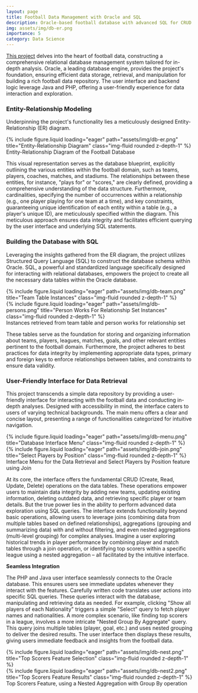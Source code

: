 ```yaml
---
layout: page
title: Football Data Management with Oracle and SQL
description: Oracle-based football database with advanced SQL for CRUD operations and complex data aggregations.
img: assets/img/db-er.png
importance: 5
category: Data Science
---
```


[This project](https://github.com/davidperezcarrasco/Football-Data-App-with-Oracle-SQL-Java-and-PHP) delves into the heart of football data, constructing a comprehensive relational database management system tailored for in-depth analysis. Oracle, a leading database engine, provides the project's foundation, ensuring efficient data storage, retrieval, and manipulation for building a rich football data repository. The user interface and backend logic leverage Java and PHP, offering a user-friendly experience for data interaction and exploration.

### Entity-Relationship Modeling

Underpinning the project's functionality lies a meticulously designed Entity-Relationship (ER) diagram.

<div class="row justify-content-sm-center">
    <div class="col-sm mt-3 mt-md-0">
        {% include figure.liquid loading="eager" path="assets/img/db-er.png" title="Entity-Relationship Diagram" class="img-fluid rounded z-depth-1" %}
    </div>
</div>
<div class="caption">
    Entity-Relationship Diagram of the Football Database
</div>

This visual representation serves as the database blueprint, explicitly outlining the various entities within the football domain, such as teams, players, coaches, matches, and stadiums. The relationships between these entities, for instance, "plays for" or "scores," are clearly defined, providing a comprehensive understanding of the data structure. Furthermore, cardinalities, specifying the number of occurrences within a relationship (e.g., one player playing for one team at a time), and key constraints, guaranteeing unique identification of each entity within a table (e.g., a player's unique ID), are meticulously specified within the diagram. This meticulous approach ensures data integrity and facilitates efficient querying by the user interface and underlying SQL statements.

### Building the Database with SQL

Leveraging the insights gathered from the ER diagram, the project utilizes Structured Query Language (SQL) to construct the database schema within Oracle. SQL, a powerful and standardized language specifically designed for interacting with relational databases, empowers the project to create all the necessary data tables within the Oracle database.

<div class="row justify-content-sm-center">
    <div class="col-sm mt-3 mt-md-0">
        {% include figure.liquid loading="eager" path="assets/img/db-team.png" title="Team Table Instances" class="img-fluid rounded z-depth-1" %}
    </div>
    <div class="col-sm mt-3 mt-md-0">
        {% include figure.liquid loading="eager" path="assets/img/db-persons.png" title="Person Works For Relationship Set Instances" class="img-fluid rounded z-depth-1" %}
    </div>
</div>
<div class="caption">
    Instances retrieved from team table and person works for relationship set
</div>

These tables serve as the foundation for storing and organizing information about teams, players, leagues, matches, goals, and other relevant entities pertinent to the football domain. Furthermore, the project adheres to best practices for data integrity by implementing appropriate data types, primary and foreign keys to enforce relationships between tables, and constraints to ensure data validity.

### User-Friendly Interface for Data Retrieval

This project transcends a simple data repository by providing a user-friendly interface for interacting with the football data and conducting in-depth analyses. Designed with accessibility in mind, the interface caters to users of varying technical backgrounds. The main menu offers a clear and concise layout, presenting a range of functionalities categorized for intuitive navigation.

<div class="row justify-content-sm-center">
    <div class="col-sm mt-3 mt-md-0">
        {% include figure.liquid loading="eager" path="assets/img/db-menu.png" title="Database Interface Menu" class="img-fluid rounded z-depth-1" %}
    </div>
    <div class="col-sm mt-3 mt-md-0">
        {% include figure.liquid loading="eager" path="assets/img/db-join.png" title="Select Players by Position" class="img-fluid rounded z-depth-1" %}
    </div>
</div>
<div class="caption">
    Interface Menu for the Data Retrieval and Select Players by Position feature using Join
</div>

At its core, the interface offers the fundamental CRUD (Create, Read, Update, Delete) operations on the data tables. These operations empower users to maintain data integrity by adding new teams, updating existing information, deleting outdated data, and retrieving specific player or team details. But the true power lies in the ability to perform advanced data exploration using SQL queries. The interface extends functionality beyond basic operations, allowing users to leverage joins (combining data from multiple tables based on defined relationships), aggregations (grouping and summarizing data) with and without filtering, and even nested aggregations (multi-level grouping) for complex analyses. Imagine a user exploring historical trends in player performance by combining player and match tables through a join operation, or identifying top scorers within a specific league using a nested aggregation – all facilitated by the intuitive interface.

**Seamless Integration**

The PHP and Java user interface seamlessly connects to the Oracle database. This ensures users see immediate updates whenever they interact with the features. Carefully written code translates user actions into specific SQL queries. These queries interact with the database, manipulating and retrieving data as needed. For example, clicking "Show all players of each Nationality" triggers a simple "Select" query to fetch player names and nationalities. A more complex scenario, like finding top scorers in a league, involves a more intricate "Nested Group By Aggregate" query. This query joins multiple tables (player, goal, etc.) and uses nested grouping to deliver the desired results. The user interface then displays these results, giving users immediate feedback and insights from the football data.

<div class="row justify-content-sm-center">
    <div class="col-sm mt-3 mt-md-0">
        {% include figure.liquid loading="eager" path="assets/img/db-nest.png" title="Top Scorers Feature Selection" class="img-fluid rounded z-depth-1" %}
    </div>
    <div class="col-sm mt-3 mt-md-0">
        {% include figure.liquid loading="eager" path="assets/img/db-nest2.png" title="Top Scorers Feature Results" class="img-fluid rounded z-depth-1" %}
    </div>
</div>
<div class="caption">
    Top Scorers Feature, using a Nested Aggregation with Group By operation
</div>

